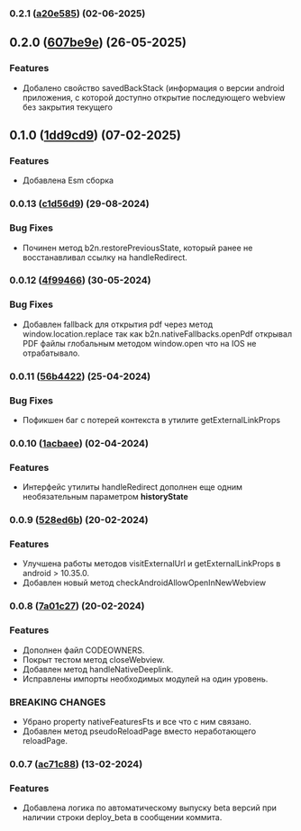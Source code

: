 ### 0.2.1 ([a20e585](https://github.com/core-ds/bridge-to-native/commit/a20e585)) (02-06-2025)


## 0.2.0 ([607be9e](https://github.com/core-ds/bridge-to-native/commit/607be9e)) (26-05-2025)

### Features
- Добалено свойство savedBackStack (информация о версии android приложения, с которой доступно открытие последующего webview без закрытия текущего

## 0.1.0 ([1dd9cd9](https://github.com/core-ds/bridge-to-native/commit/1dd9cd9)) (07-02-2025)

### Features
- Добавлена Esm сборка

### 0.0.13 ([c1d56d9](https://github.com/core-ds/bridge-to-native/commit/c1d56d9)) (29-08-2024)

### Bug Fixes
- Починен метод b2n.restorePreviousState, который ранее не восстанавливал ссылку на handleRedirect.

### 0.0.12 ([4f99466](https://github.com/core-ds/bridge-to-native/commit/4f99466)) (30-05-2024)

### Bug Fixes
- Добавлен fallback для открытия pdf через метод window.location.replace так как b2n.nativeFallbacks.openPdf открывал PDF файлы глобальным методом window.open что на IOS не отрабатывало.

### 0.0.11 ([56b4422](https://github.com/core-ds/bridge-to-native/commit/56b4422)) (25-04-2024)

### Bug Fixes
- Пофикшен баг с потерей контекста в утилите getExternalLinkProps

### 0.0.10 ([1acbaee](https://github.com/core-ds/bridge-to-native/commit/1acbaee)) (02-04-2024)

### Features
- Интерфейс утилиты  handleRedirect дополнен еще одним необязательным параметром **historyState**

### 0.0.9 ([528ed6b](https://github.com/core-ds/bridge-to-native/commit/528ed6b)) (20-02-2024)

### Features
- Улучшена работы методов visitExternalUrl и getExternalLinkProps в android > 10.35.0.
- Добавлен новый метод checkAndroidAllowOpenInNewWebview

### 0.0.8 ([7a01c27](https://github.com/core-ds/bridge-to-native/commit/7a01c27)) (20-02-2024)

### Features
- Дополнен файл CODEOWNERS.
- Покрыт тестом метод closeWebview.
- Добавлен метод handleNativeDeeplink.
- Исправлены импорты необходимых модулей на один уровень.
### BREAKING CHANGES
- Убрано property nativeFeaturesFts и все что с ним связано.
- Добавлен метод pseudoReloadPage вместо неработающего reloadPage.

### 0.0.7 ([ac71c88](https://github.com/core-ds/bridge-to-native/commit/ac71c88)) (13-02-2024)

### Features
- Добавлена логика по автоматическому выпуску beta версий при наличии строки deploy_beta в сообщении коммита.

